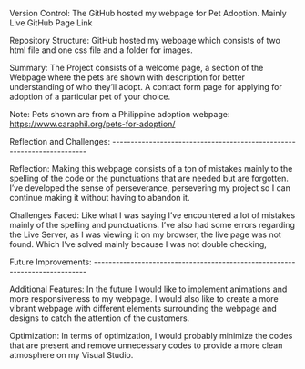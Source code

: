 Version Control: The GitHub hosted my webpage for Pet Adoption. Mainly Live GitHub Page Link

Repository Structure: GitHub hosted my webpage which consists of two html file and one css file and a folder for images. 

Summary: The Project consists of a welcome page, a section of the Webpage where the pets are shown with description for better understanding of who they’ll adopt.
A contact form page for applying for adoption of a particular pet of your choice.

Note: Pets shown are from a Philippine adoption webpage: https://www.caraphil.org/pets-for-adoption/

Reflection and Challenges: -----------------------------------------------------------------------

Reflection: Making this webpage consists of a ton of mistakes mainly to the spelling of the code or the punctuations that are needed but are forgotten.
I’ve developed the sense of perseverance, persevering my project so I can continue making it without having to abandon it. 

Challenges Faced: Like what I was saying I’ve encountered a lot of mistakes mainly of the spelling and punctuations. I’ve also had some errors regarding 
the Live Server, as I was viewing it on my browser, the live page was not found. Which I’ve solved mainly because I was not double checking,

Future Improvements:  ----------------------------------------------------------------------------

Additional Features: In the future I would like to implement animations and more responsiveness to my webpage. I would also like to create 
a more vibrant webpage with different elements surrounding the webpage and designs to catch the attention of the customers.

Optimization: In terms of optimization, I would probably minimize the codes that are present and remove unnecessary codes to provide a more clean 
atmosphere on my Visual Studio.
